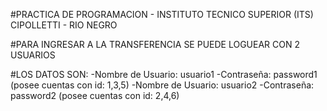 #PRACTICA DE PROGRAMACION - INSTITUTO TECNICO SUPERIOR (ITS) CIPOLLETTI - RIO NEGRO

#PARA INGRESAR A LA TRANSFERENCIA SE PUEDE LOGUEAR CON 2 USUARIOS

#LOS DATOS SON:
-Nombre de Usuario: usuario1 -Contraseña: password1 (posee cuentas con id: 1,3,5)
-Nombre de Usuario: usuario2 -Contraseña: password2 (posee cuentas con id: 2,4,6)